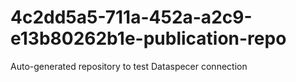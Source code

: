 # 4c2dd5a5-711a-452a-a2c9-e13b80262b1e-publication-repo
Auto-generated repository to test Dataspecer connection
